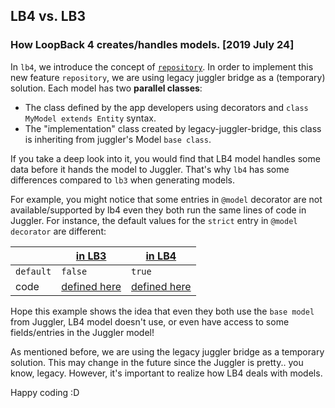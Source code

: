 ## LB4 vs. LB3

### How LoopBack 4 creates/handles models. [2019 July 24]

In `lb4`, we introduce the concept of
[`repository`](https://loopback.io/doc/en/lb4/Repositories.html). In order to
implement this new feature `repository`, we are using legacy juggler bridge as a
(temporary) solution. Each model has two **parallel classes**:

- The class defined by the app developers using decorators and
  `class MyModel extends Entity` syntax.
- The "implementation" class created by legacy-juggler-bridge, this class is
  inheriting from juggler's Model `base class`.

If you take a deep look into it, you would find that LB4 model handles some data
before it hands the model to Juggler. That's why `lb4` has some differences
compared to `lb3` when generating models.

For example, you might notice that some entries in `@model` decorator are not
available/supported by lb4 even they both run the same lines of code in Juggler.
For instance, the default values for the `strict` entry in `@model decorator`
are different:

|           | [in LB3](https://loopback.io/doc/en/lb3/Model-definition-JSON-file.html#top-level-properties)                                                     | [in LB4](https://loopback.io/doc/en/lb4/Model.html#model-decorator)                                                                                                          |
| --------- | ------------------------------------------------------------------------------------------------------------------------------------------------- | ---------------------------------------------------------------------------------------------------------------------------------------------------------------------------- |
| `default` | `false`                                                                                                                                           | `true`                                                                                                                                                                       |
| code      | [defined here](https://github.com/strongloop/loopback-datasource-juggler/blob/2b8c1ebaeec3d8be87da38236db3d8210bca6230/lib/model-builder.js#L130) | [defined here](https://github.com/strongloop/loopback-next/blob/ba3f3894ef7e102b0fcd8b9b7a1f1d221bbbf4a4/packages/repository/src/repositories/legacy-juggler-bridge.ts#L160) |

Hope this example shows the idea that even they both use the `base model` from
Juggler, LB4 model doesn't use, or even have access to some fields/entries in
the Juggler model!

As mentioned before, we are using the legacy juggler bridge as a temporary
solution. This may change in the future since the Juggler is pretty.. you know,
legacy. However, it's important to realize how LB4 deals with models.

Happy coding :D
